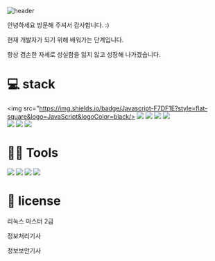 
![header](https://capsule-render.vercel.app/api?type=waving&animation=fadeIn&color=gradient&customColorList=27&height=200&section=header&text=Taeyoung%20Kim&fontColor=ffffff&fontSize=40&fontAlign=63&fontAlignY=35&desc=Hello,World🐱%20I'm&ddescSize=20&descAlign=37&descAlignY=35)

안녕하세요 
방문해 주셔서 감사합니다. :)

현재 개발자가 되기 위해 배워가는 단계입니다.

항상 겸손한 자세로 성실함을 잃지 않고 성장해 나가겠습니다.


# 💻 stack
<img src="https://img.shields.io/badge/Javascript-F7DF1E?style=flat-square&logo=JavaScript&logoColor=black/>
![](https://img.shields.io/badge/Javascript-F7DF1E?style=flat-square&logo=JavaScript&logoColor=black)
<img src="https://img.shields.io/badge/Java-007396?style=flat-square&logo=Java&logoColor=white"/>
![](https://img.shields.io/badge/Spring-6DB33F?style=flat-square&logo=SpringBoot&logoColor=black)
<img src="https://img.shields.io/badge/MySQL-4479A1?style=flat-square&logo=MySQL&logoColor=white"/><br>
<img src="https://img.shields.io/badge/Linux-FCC624?style=flat-square&logo=Linux&logoColor=black"/> 
<img src="https://img.shields.io/badge/postgresql-4169E1?style=flat-square&logo=Ubuntu&logoColor=black"/> 
<img src="https://img.shields.io/badge/HTML5-E34F26?style=flat&logo=HTML5&logoColor=white" />


# 💪🏼 Tools 
 <img src="https://img.shields.io/badge/Visual Studio Code-007ACC?style=flat-square&logo=Visual Studio Code&logoColor=white"/>  <img src="https://img.shields.io/badge/GitHub-181717?style=flat-square&logo=GitHub&logoColor=white"/>   <img src="https://img.shields.io/badge/Eclipse IDE-2C2255?style=flat-square&logo=Eclipse IDE&logoColor=white"/>  <img src="https://img.shields.io/badge/IntelliJ IDEA-000000?style=flat-square&logo=IntelliJ IDEA&logoColor=white"/> 


# 🥇 license
리눅스 마스터 2급<br>

정보처리기사<br>

정보보안기사



